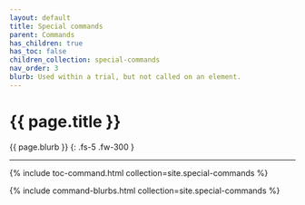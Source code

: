 ```yaml
---
layout: default
title: Special commands
parent: Commands
has_children: true
has_toc: false
children_collection: special-commands
nav_order: 3
blurb: Used within a trial, but not called on an element.
---
```


# {{ page.title }}

{{ page.blurb }}
{: .fs-5 .fw-300 }

---

<!-- Command TOC -->
{% include toc-command.html collection=site.special-commands %}

<!-- Command blurbs -->
{% include command-blurbs.html collection=site.special-commands %}
